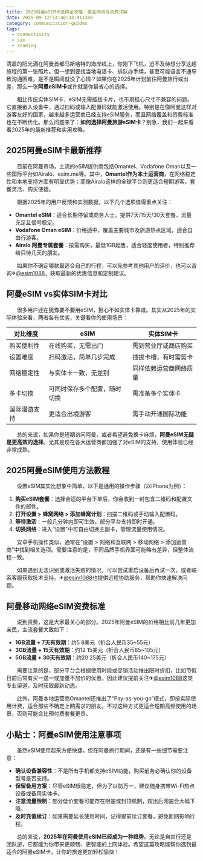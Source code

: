 ```yaml
---
title: 2025阿曼eSIM卡选购全攻略：覆盖网络与资费详解
date: 2025-09-12T14:40:33.911386
category: communication-guides
tags:
  - connectivity
  - sim
  - roaming
---
```


清晨的阳光洒在阿曼首都马斯喀特的海岸线上，你刚下飞机，迫不及待想分享这趟旅程的第一张照片。但一想到要找当地电话卡、排队办手续，甚至可能语言不通导致沟通困难，是不是瞬间就没了心情？如果你在2025年计划前往阿曼旅行或出差，那么一张**阿曼eSIM卡**或许就是你最省心的选择。

　　相比传统实体SIM卡，eSIM无需插拔卡片，也不用担心尺寸不兼容的问题。它直接嵌入设备中，通过扫码或输入配置码就能激活使用。特别是在像阿曼这样对游客友好的国家，越来越多运营商已经支持eSIM服务，而且网络覆盖和资费标准也在不断优化。那么问题来了：**如何选择阿曼旅游eSIM卡**？别急，我们一起来看看2025年的最新推荐和实用攻略。

## 2025阿曼eSIM卡最新推荐

　　目前在阿曼市场，主流的eSIM提供商包括Omantel、Vodafone Oman以及一些国际平台如Airalo、esim.me等。其中，**Omantel作为本土运营商**，在网络稳定性和本地支持方面有明显优势；而像Airalo这样的全球平台则更适合短期游客，套餐灵活、购买便捷。

　　根据2025年的用户反馈和实测数据，以下几个选项值得重点关注：

- **Omantel eSIM**：适合长期停留或商务人士，提供7天/15天/30天套餐，流量充足且信号稳定。
- **Vodafone Oman eSIM**：价格适中，覆盖主要城市及旅游热点区域，适合自由行游客。
- **Airalo 阿曼专属套餐**：按需购买，最低1GB起售，适合轻度使用者，特别推荐给只待几天的朋友。

　　如果你不确定哪款最适合自己的行程，可以先参考其他用户的评价，也可以咨询✈[@esim1088](https://t.me/s/esim1088)，获取最新的优惠信息和定制建议。

## 阿曼eSIM vs实体SIM卡对比

　　很多用户还在犹豫要不要用eSIM，担心不如实体卡靠谱。其实从2025年的实际体验来看，两者各有优劣，关键看你的使用场景：

| 对比维度 | eSIM | 实体SIM卡 |
|----------|------|------------|
| 购买便利性 | 在线购买，无需出门 | 需到营业厅或商店购买 |
| 设置难度 | 扫码激活，简单几步完成 | 插拔卡槽，有时需剪卡 |
| 网络稳定性 | 与实体卡一致，无差别 | 同样依赖运营商网络质量 |
| 多卡切换 | 可同时保存多个配置，随时切换 | 需准备多个实体卡 |
| 国际漫游支持 | 更适合出境游客 | 需手动开通国际功能 |

　　总的来说，如果你是短期访问阿曼，或者希望避免换卡麻烦，**阿曼eSIM无疑是更高效的选择**。尤其是现在各大运营商都加强了对eSIM的支持，使用体验已经非常成熟。

## 2025阿曼eSIM使用方法教程

　　设置eSIM其实比想象中简单，以下是通用的操作步骤（以iPhone为例）：

1. **购买eSIM套餐**：选择合适的平台下单后，你会收到一封包含二维码和配置文件的邮件。
2. **打开设置 > 蜂窝网络 > 添加蜂窝计划**：扫描二维码或手动输入配置码。
3. **等待激活**：一般几分钟内即可生效，部分平台支持即时开通。
4. **切换网络**：进入“设置”中可自由切换主副卡，管理流量使用情况。

　　安卓手机操作类似，通常在“设置 > 网络和互联网 > 移动网络 > 添加运营商”中找到相关选项。需要注意的是，不同品牌手机界面可能略有差异，但整体流程一致。

　　如果遇到无法识别或激活失败的情况，可以尝试重启设备后再试一次，或者联系客服获取技术支持。✈[@esim1088](https://t.me/s/esim1088)也提供远程协助服务，帮助你快速解决问题。

## 阿曼移动网络eSIM资费标准

　　说到资费，这是大家最关心的部分。2025年阿曼eSIM的价格相比前几年更加亲民，主流套餐大致如下：

- **1GB流量 + 7天有效期**：约$5~$8美元（折合人民币35~55元）
- **3GB流量 + 15天有效期**：约$12~$15美元（折合人民币85~105元）
- **5GB流量 + 30天有效期**：约$20~$25美元（折合人民币140~175元）

　　需要注意的是，部分平台会根据使用时段或促销活动推出限时折扣，比如节假日前后常有买一送一或加量不加价的优惠。因此建议提前关注✈[@esim1088](https://t.me/s/esim1088)这类专业渠道，及时获取最新动态。

　　此外，阿曼本地运营商Omantel还推出了“Pay-as-you-go”模式，即按实际使用计费，适合那些不确定上网需求的朋友。不过这种方式更适合短期高频使用的场景，否则可能会比预付费套餐更贵。

## 小贴士：阿曼eSIM使用注意事项

　　虽然eSIM使用起来方便快捷，但在阿曼旅行期间，还是有一些细节需要注意：

- **确认设备兼容性**：不是所有手机都支持eSIM功能，购买前务必确认你的设备型号是否支持。
- **保留备用方案**：尽管eSIM很稳定，但为了以防万一，建议随身携带Wi-Fi热点设备或备用实体卡。
- **注意流量限制**：部分低价套餐可能存在限速或封顶机制，超出后网速会大幅下降。
- **及时充值续订**：如果需要延长使用时间，记得提前续订套餐，避免断网影响行程。

　　总的来说，**2025年在阿曼使用eSIM已经成为一种趋势**。无论是自由行还是团队游，它都能为你带来更顺畅、更智能的上网体验。希望这篇攻略能帮你选到最适合的阿曼eSIM卡，让你的旅途更加轻松愉快！